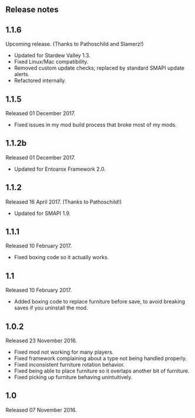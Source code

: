 ## Release notes
## 1.1.6
Upcoming release. (Thanks to Pathoschild and Slamerz!)

* Updated for Stardew Valley 1.3.
* Fixed Linux/Mac compatibility.
* Removed custom update checks; replaced by standard SMAPI update alerts.
* Refactored internally.

## 1.1.5
Released 01 December 2017.

* Fixed issues in my mod build process that broke most of my mods.

## 1.1.2b
Released 01 December 2017.

* Updated for Entoarox Framework 2.0.

## 1.1.2
Released 16 April 2017. (Thanks to Pathoschild!)

* Updated for SMAPI 1.9.

## 1.1.1
Released 10 February 2017.

* Fixed boxing code so it actually works.

## 1.1
Released 10 February 2017.

* Added boxing code to replace furniture before save, to avoid breaking saves if you uninstall the mod.

## 1.0.2
Released 23 November 2016.

* Fixed mod not working for many players.
* Fixed framework complaining about a type not being handled properly.
* Fixed inconsistent furniture rotation behavior.
* Fixed being able to place furniture so it overlaps another bit of furniture.
* Fixed picking up furniture behaving unintuitively.

## 1.0
Released 07 November 2016.
